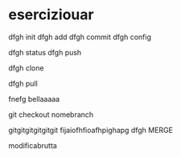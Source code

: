 # eserciziouar


dfgh init
dfgh add 
dfgh commit
dfgh config

dfgh status
dfgh push

dfgh clone

dfgh pull

fnefg bellaaaaa

git checkout nomebranch

gitgitgitgitgitgit
 fijaiofhfioafhpighapg 
dfgh MERGE 





modificabrutta